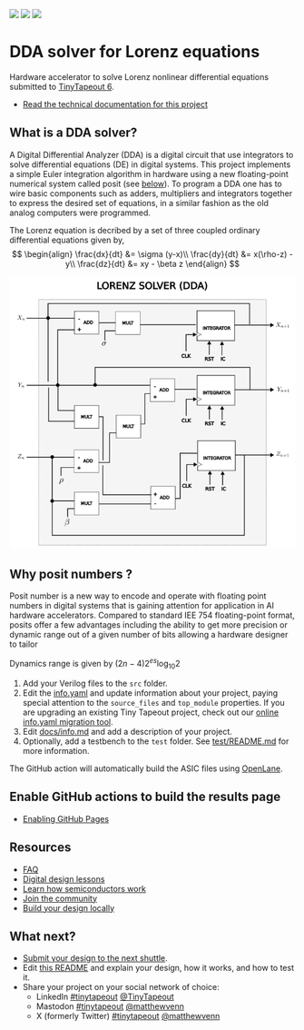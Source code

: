 ![](../../workflows/gds/badge.svg) ![](../../workflows/docs/badge.svg) ![](../../workflows/test/badge.svg)

# DDA solver for Lorenz equations

Hardware accelerator to solve Lorenz nonlinear differential equations submitted to [TinyTapeout 6](https://tinytapeout.com). 
- [Read the technical documentation for this project](docs/info.md)

## What is a DDA solver?

A Digital Differential Analyzer (DDA) is a digital circuit that use integrators to solve differential equations (DE) in digital systems. This project implements a simple Euler integration algorithm in hardware using a new floating-point numerical system called posit (see [below](#why-posit-numbers)). To program a DDA one has to wire basic components such as adders, multipliers and integrators together to express the desired set of equations, in a similar fashion as the old analog computers were programmed. 

The Lorenz equation is decribed by a set of three coupled ordinary differential equations given by,
$$
\begin{align}
\frac{dx}{dt} &= \sigma (y-x)\\
\frac{dy}{dt} &= x(\rho-z) - y\\
\frac{dz}{dt} &= xy - \beta z
\end{align}
$$



![image](lorenz_dda.png)

## Why posit numbers ?

Posit number is a new way to encode and operate with floating point numbers in digital systems that is gaining attention for application in AI hardware accelerators. Compared to standard IEE 754 floating-point format, posits offer a few advantages including the ability to get more precision or dynamic range out of a given number of bits allowing a hardware designer to tailor 


Dynamics range is given by $(2n-4)2^{es}\log_{10}2$

1. Add your Verilog files to the `src` folder.
2. Edit the [info.yaml](info.yaml) and update information about your project, paying special attention to the `source_files` and `top_module` properties. If you are upgrading an existing Tiny Tapeout project, check out our [online info.yaml migration tool](https://tinytapeout.github.io/tt-yaml-upgrade-tool/).
3. Edit [docs/info.md](docs/info.md) and add a description of your project.
4. Optionally, add a testbench to the `test` folder. See [test/README.md](test/README.md) for more information.

The GitHub action will automatically build the ASIC files using [OpenLane](https://www.zerotoasiccourse.com/terminology/openlane/).

## Enable GitHub actions to build the results page

- [Enabling GitHub Pages](https://tinytapeout.com/faq/#my-github-action-is-failing-on-the-pages-part)

## Resources

- [FAQ](https://tinytapeout.com/faq/)
- [Digital design lessons](https://tinytapeout.com/digital_design/)
- [Learn how semiconductors work](https://tinytapeout.com/siliwiz/)
- [Join the community](https://tinytapeout.com/discord)
- [Build your design locally](https://docs.google.com/document/d/1aUUZ1jthRpg4QURIIyzlOaPWlmQzr-jBn3wZipVUPt4)

## What next?

- [Submit your design to the next shuttle](https://app.tinytapeout.com/).
- Edit [this README](README.md) and explain your design, how it works, and how to test it.
- Share your project on your social network of choice:
  - LinkedIn [#tinytapeout](https://www.linkedin.com/search/results/content/?keywords=%23tinytapeout) [@TinyTapeout](https://www.linkedin.com/company/100708654/)
  - Mastodon [#tinytapeout](https://chaos.social/tags/tinytapeout) [@matthewvenn](https://chaos.social/@matthewvenn)
  - X (formerly Twitter) [#tinytapeout](https://twitter.com/hashtag/tinytapeout) [@matthewvenn](https://twitter.com/matthewvenn)
